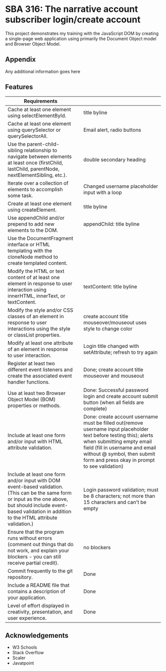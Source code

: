 
# SBA 316: The narrative account subscriber login/create account

This project demonstrates my training with the JavaScript DOM by creating a single-page web application using primarily the Document Object model and Browser Object Model.

## Appendix

Any additional information goes here


## Features


| Requirements |  |  |
| --- | --- | --- |
| Cache at least one element using selectElementById. | | title byline |
| Cache at least one element using querySelector or querySelectorAll. | | Email alert, radio buttons |
| Use the parent-child-sibling relationship to navigate between elements at least once (firstChild, lastChild, parentNode, nextElementSibling, etc.). | | double secondary heading |
| Iterate over a collection of elements to accomplish some task. |  | Changed username placeholder input with a loop |
| Create at least one element using createElement. |  | title byline |
| Use appendChild and/or prepend to add new elements to the DOM. |  | appendChild: title byline |
| Use the DocumentFragment interface or HTML templating with the cloneNode method to create templated content. |  |  |
| Modify the HTML or text content of at least one element in response to user interaction using innerHTML, innerText, or textContent. | | textContent: title byline |
| Modify the style and/or CSS classes of an element in response to user interactions using the style or classList properties. |  | create account title mouseover/mouseout uses style to change color |
| Modify at least one attribute of an element in response to user interaction. |  | Login title changed with setAttribute; refresh to try again |
| Register at least two different event listeners and create the associated event handler functions. |  | Done; create account title mouseover and mouseout|
| Use at least two Browser Object Model (BOM) properties or methods. |  | Done: Successful password login and create account submit button (when all fields are complete) |
| Include at least one form and/or input with HTML attribute validation. |  | Done: create account username must be filled out(remove username input placeholder text before testing this); alerts when submitting empty email field (fill in username and email without @ symbol, then submit form and press okay in prompt to see validation) |
| Include at least one form and/or input with DOM event-based validation. (This can be the same form or input as the one above, but should include event-based validation in addition to the HTML attribute validation.) | | Login password validation; must be 8 characters; not more than 15 characters and can't be empty |
| Ensure that the program runs without errors (comment out things that do not work, and explain your blockers - you can still receive partial credit). |  | no blockers |
| Commit frequently to the git repository. |  | Done |
| Include a README file that contains a description of your application. |  | Done |
| Level of effort displayed in creativity, presentation, and user experience. |  | Done |

## Acknowledgements

 - W3 Schools
 - Stack Overflow
 - Scaler
 - Javatpoint

